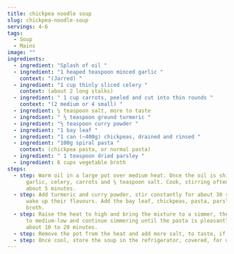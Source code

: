```yaml
---
title: chickpea noodle soup
slug: chickpea-noodle-soup
servings: 4-6
tags:
  - Soup
  - Mains
image: ""
ingredients:
  - ingredient: "Splash of oil "
  - ingredient: "1 heaped teaspoon minced garlic "
    context: "(Jarred) "
  - ingredient: "1 cup thinly sliced celery "
    context: (about 2 long stalks)
  - ingredient: " 1 cup carrots, peeled and cut into thin rounds "
    context: "(2 medium or 4 small) "
  - ingredient: ¼ teaspoon salt, more to taste
  - ingredient: " ½ teaspoon ground turmeric "
  - ingredient: "½ teaspoon curry powder "
  - ingredient: "1 bay leaf "
  - ingredient: "1 can (~400g) chickpeas, drained and rinsed "
  - ingredient: "100g spiral pasta "
    context: (chickpea pasta, or normal pasta)
  - ingredient: " 1 teaspoon dried parsley "
  - ingredient: 6 cups vegetable broth
steps:
  - step: Warm oil in a large pot over medium heat. Once the oil is shimmering, add
      garlic, celery, carrots and ¼ teaspoon salt. Cook, stirring often for
      about 5 minutes.
  - step: Add turmeric and curry powder, stir constantly for about 30 seconds to
      wake up their flavours. Add the bay leaf, chickpeas, pasta, parsley and
      broth.
  - step: Raise the heat to high and bring the mixture to a simmer, then reduce heat
      to medium-low and continue simmering until the pasta is pleasantly tender,
      about 10 to 20 minutes.
  - step: Remove the pot from the heat and add more salt, to taste, if necessary.
  - step: Once cool, store the soup in the refrigerator, covered, for up to 5 days.
---
```

